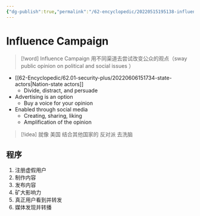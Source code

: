 ```yaml
---
{"dg-publish":true,"permalink":"/62-encyclopedic/20220515195138-influence-campaign/","dgHomeLink":true,"dgPassFrontmatter":false}
---
```



# Influence Campaign

> [!word] Influence Campaign
> 用不同渠道去尝试改变公众的观点（sway public opinion on political and social issues ）

- [[62-Encyclopedic/62.01-security-plus/20220606151734-state-actors|Nation-state actors]]
  - Divide, distract, and persuade
- Advertising is an option
  - Buy a voice for your opinion
- Enabled through social media
  - Creating, sharing, liking
  - Amplification of the opinion

> [!idea]
> 就像 美国 结合其他国家的 反对派 去洗脑

## 程序

1. 注册虚假用户
2. 制作内容
3. 发布内容
4. 矿大影响力
5. 真正用户看到并转发
6. 媒体发现并转播
